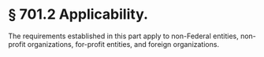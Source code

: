 # § 701.2   Applicability.

The requirements established in this part apply to non-Federal entities, non-profit organizations, for-profit entities, and foreign organizations.




